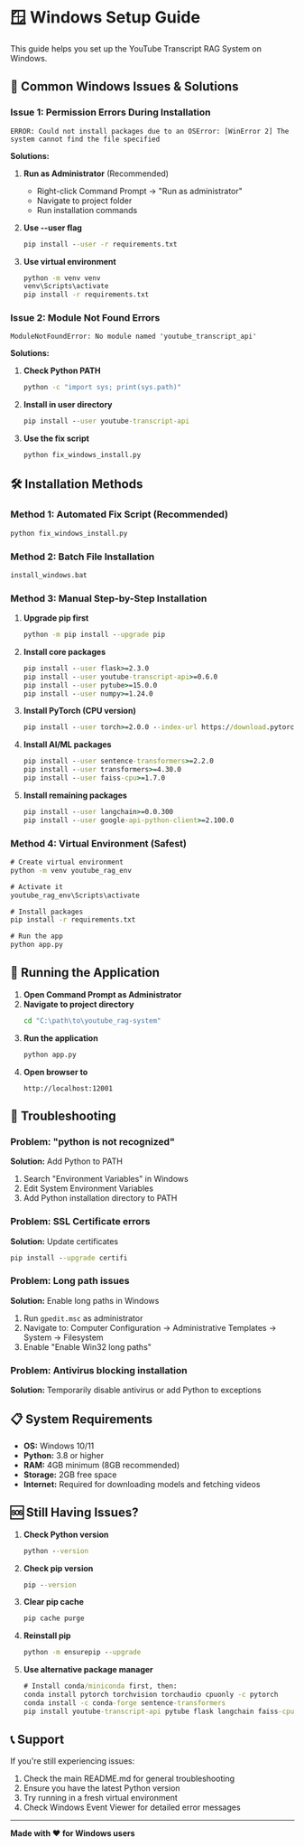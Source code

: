 # 🪟 Windows Setup Guide

This guide helps you set up the YouTube Transcript RAG System on Windows.

## 🚨 Common Windows Issues & Solutions

### Issue 1: Permission Errors During Installation
```
ERROR: Could not install packages due to an OSError: [WinError 2] The system cannot find the file specified
```

**Solutions:**
1. **Run as Administrator** (Recommended)
   - Right-click Command Prompt → "Run as administrator"
   - Navigate to project folder
   - Run installation commands

2. **Use --user flag**
   ```cmd
   pip install --user -r requirements.txt
   ```

3. **Use virtual environment**
   ```cmd
   python -m venv venv
   venv\Scripts\activate
   pip install -r requirements.txt
   ```

### Issue 2: Module Not Found Errors
```
ModuleNotFoundError: No module named 'youtube_transcript_api'
```

**Solutions:**
1. **Check Python PATH**
   ```cmd
   python -c "import sys; print(sys.path)"
   ```

2. **Install in user directory**
   ```cmd
   pip install --user youtube-transcript-api
   ```

3. **Use the fix script**
   ```cmd
   python fix_windows_install.py
   ```

## 🛠️ Installation Methods

### Method 1: Automated Fix Script (Recommended)
```cmd
python fix_windows_install.py
```

### Method 2: Batch File Installation
```cmd
install_windows.bat
```

### Method 3: Manual Step-by-Step Installation

1. **Upgrade pip first**
   ```cmd
   python -m pip install --upgrade pip
   ```

2. **Install core packages**
   ```cmd
   pip install --user flask>=2.3.0
   pip install --user youtube-transcript-api>=0.6.0
   pip install --user pytube>=15.0.0
   pip install --user numpy>=1.24.0
   ```

3. **Install PyTorch (CPU version)**
   ```cmd
   pip install --user torch>=2.0.0 --index-url https://download.pytorch.org/whl/cpu
   ```

4. **Install AI/ML packages**
   ```cmd
   pip install --user sentence-transformers>=2.2.0
   pip install --user transformers>=4.30.0
   pip install --user faiss-cpu>=1.7.0
   ```

5. **Install remaining packages**
   ```cmd
   pip install --user langchain>=0.0.300
   pip install --user google-api-python-client>=2.100.0
   ```

### Method 4: Virtual Environment (Safest)
```cmd
# Create virtual environment
python -m venv youtube_rag_env

# Activate it
youtube_rag_env\Scripts\activate

# Install packages
pip install -r requirements.txt

# Run the app
python app.py
```

## 🚀 Running the Application

1. **Open Command Prompt as Administrator**
2. **Navigate to project directory**
   ```cmd
   cd "C:\path\to\youtube_rag-system"
   ```
3. **Run the application**
   ```cmd
   python app.py
   ```
4. **Open browser to**
   ```
   http://localhost:12001
   ```

## 🔧 Troubleshooting

### Problem: "python is not recognized"
**Solution:** Add Python to PATH
1. Search "Environment Variables" in Windows
2. Edit System Environment Variables
3. Add Python installation directory to PATH

### Problem: SSL Certificate errors
**Solution:** Update certificates
```cmd
pip install --upgrade certifi
```

### Problem: Long path issues
**Solution:** Enable long paths in Windows
1. Run `gpedit.msc` as administrator
2. Navigate to: Computer Configuration → Administrative Templates → System → Filesystem
3. Enable "Enable Win32 long paths"

### Problem: Antivirus blocking installation
**Solution:** Temporarily disable antivirus or add Python to exceptions

## 📋 System Requirements

- **OS:** Windows 10/11
- **Python:** 3.8 or higher
- **RAM:** 4GB minimum (8GB recommended)
- **Storage:** 2GB free space
- **Internet:** Required for downloading models and fetching videos

## 🆘 Still Having Issues?

1. **Check Python version**
   ```cmd
   python --version
   ```

2. **Check pip version**
   ```cmd
   pip --version
   ```

3. **Clear pip cache**
   ```cmd
   pip cache purge
   ```

4. **Reinstall pip**
   ```cmd
   python -m ensurepip --upgrade
   ```

5. **Use alternative package manager**
   ```cmd
   # Install conda/miniconda first, then:
   conda install pytorch torchvision torchaudio cpuonly -c pytorch
   conda install -c conda-forge sentence-transformers
   pip install youtube-transcript-api pytube flask langchain faiss-cpu
   ```

## 📞 Support

If you're still experiencing issues:
1. Check the main README.md for general troubleshooting
2. Ensure you have the latest Python version
3. Try running in a fresh virtual environment
4. Check Windows Event Viewer for detailed error messages

---

**Made with ❤️ for Windows users**